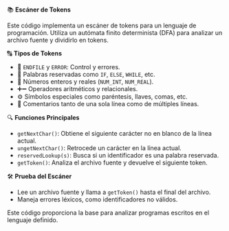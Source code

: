 📚 **Escáner de Tokens**

Este código implementa un escáner de tokens para un lenguaje de programación. Utiliza un autómata finito determinista (DFA) para analizar un archivo fuente y dividirlo en tokens.

🔠 **Tipos de Tokens**
- 🏁 `ENDFILE` y `ERROR`: Control y errores.
- 📝 Palabras reservadas como `IF`, `ELSE`, `WHILE`, etc.
- 🔢 Números enteros y reales (`NUM_INT`, `NUM_REAL`).
- ➕➖ Operadores aritméticos y relacionales.
- ⚙️ Símbolos especiales como paréntesis, llaves, comas, etc.
- 📝 Comentarios tanto de una sola línea como de múltiples líneas.

🔍 **Funciones Principales**
- `getNextChar()`: Obtiene el siguiente carácter no en blanco de la línea actual.
- `ungetNextChar()`: Retrocede un carácter en la línea actual.
- `reservedLookup(s)`: Busca si un identificador es una palabra reservada.
- `getToken()`: Analiza el archivo fuente y devuelve el siguiente token.

🛠️ **Prueba del Escáner**
- Lee un archivo fuente y llama a `getToken()` hasta el final del archivo.
- Maneja errores léxicos, como identificadores no válidos.

Este código proporciona la base para analizar programas escritos en el lenguaje definido.
